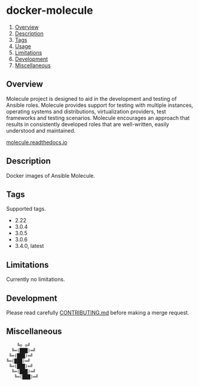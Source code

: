 # docker-molecule

1. [Overview](#overview)
1. [Description](#description)
1. [Tags](#setup)
1. [Usage](#usage)
1. [Limitations](#limitations)
1. [Development](#development)
1. [Miscellaneous](#miscellaneous)

## Overview

Molecule project is  designed to aid in the development  and testing of Ansible
roles. Molecule provides support for testing with multiple instances, operating
systems  and  distributions,  virtualization  providers,  test  frameworks  and
testing scenarios. Molecule encourages an approach that results in consistently
developed roles that are well-written, easily understood and maintained.

[molecule.readthedocs.io](https://molecule.readthedocs.io/)

## Description

Docker images of Ansible Molecule.

## Tags

Supported tags.

- 2.22
- 3.0.4
- 3.0.5
- 3.0.6
- 3.4.0, latest

## Limitations

Currently no limitations.

## Development

Please read carefully [CONTRIBUTING.md](CONTRIBUTING.md) before making a merge request.

## Miscellaneous

```text
    ╚⊙ ⊙╝
  ╚═(███)═╝
 ╚═(███)═╝
╚═(███)═╝
 ╚═(███)═╝
  ╚═(███)═╝
   ╚═(███)═╝
```
